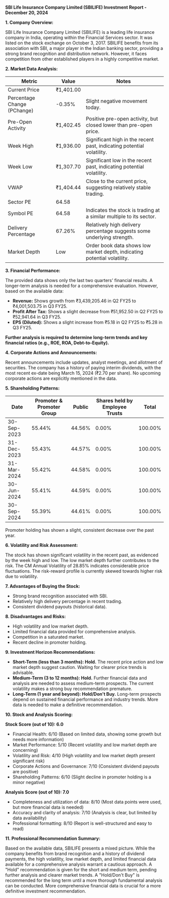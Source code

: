 **SBI Life Insurance Company Limited (SBILIFE) Investment Report - December 20, 2024**

**1. Company Overview:**

SBI Life Insurance Company Limited (SBILIFE) is a leading life insurance company in India, operating within the Financial Services sector.  It was listed on the stock exchange on October 3, 2017.  SBILIFE benefits from its association with SBI, a major player in the Indian banking sector, providing a strong brand recognition and distribution network.  However, it faces competition from other established players in a highly competitive market.

**2. Market Data Analysis:**

| Metric                     | Value          | Notes                                                                 |
|-----------------------------|-----------------|-------------------------------------------------------------------------|
| Current Price              | ₹1,401.00       |                                                                         |
| Percentage Change (PChange) | -0.35%          | Slight negative movement today.                                         |
| Pre-Open Activity          | ₹1,402.45       | Positive pre-open activity, but closed lower than pre-open price.       |
| Week High                   | ₹1,936.00       | Significant high in the recent past, indicating potential volatility. |
| Week Low                    | ₹1,307.70       | Significant low in the recent past, indicating potential volatility. |
| VWAP                       | ₹1,404.44       | Close to the current price, suggesting relatively stable trading.      |
| Sector PE                  | 64.58           |                                                                         |
| Symbol PE                  | 64.58           | Indicates the stock is trading at a similar multiple to its sector.     |
| Delivery Percentage        | 67.26%          | Relatively high delivery percentage suggests some underlying strength.   |
| Market Depth               | Low              | Order book data shows low market depth, indicating potential volatility.|


**3. Financial Performance:**

The provided data shows only the last two quarters' financial results.  A longer-term analysis is needed for a comprehensive evaluation.  However, based on the available data:

* **Revenue:** Shows growth from ₹3,439,205.46 in Q2 FY25 to ₹4,001,503.75 in Q3 FY25.
* **Profit After Tax:** Shows a slight decrease from ₹51,952.50 in Q2 FY25 to ₹52,941.64 in Q3 FY25.
* **EPS (Diluted):** Shows a slight increase from ₹5.18 in Q2 FY25 to ₹5.28 in Q3 FY25.

**Further analysis is required to determine long-term trends and key financial ratios (e.g., ROE, ROA, Debt-to-Equity).**

**4. Corporate Actions and Announcements:**

Recent announcements include updates, analyst meetings, and allotment of securities.  The company has a history of paying interim dividends, with the most recent ex-date being March 15, 2024 (₹2.70 per share).  No upcoming corporate actions are explicitly mentioned in the data.

**5. Shareholding Patterns:**

| Date       | Promoter & Promoter Group | Public | Shares held by Employee Trusts | Total |
|------------|--------------------------|--------|-----------------------------|-------|
| 30-Sep-2023 | 55.44%                    | 44.56% | 0.00%                       | 100.00%|
| 31-Dec-2023 | 55.43%                    | 44.57% | 0.00%                       | 100.00%|
| 31-Mar-2024 | 55.42%                    | 44.58% | 0.00%                       | 100.00%|
| 30-Jun-2024 | 55.41%                    | 44.59% | 0.00%                       | 100.00%|
| 30-Sep-2024 | 55.39%                    | 44.61% | 0.00%                       | 100.00%|

Promoter holding has shown a slight, consistent decrease over the past year.

**6. Volatility and Risk Assessment:**

The stock has shown significant volatility in the recent past, as evidenced by the week high and low.  The low market depth further contributes to the risk.  The CM Annual Volatility of 28.85% indicates considerable price fluctuations.  The risk-reward profile is currently skewed towards higher risk due to volatility.

**7. Advantages of Buying the Stock:**

* Strong brand recognition associated with SBI.
* Relatively high delivery percentage in recent trading.
* Consistent dividend payouts (historical data).

**8. Disadvantages and Risks:**

* High volatility and low market depth.
* Limited financial data provided for comprehensive analysis.
* Competition in a saturated market.
* Recent decline in promoter holding.

**9. Investment Horizon Recommendations:**

* **Short-Term (less than 3 months): Hold.** The recent price action and low market depth suggest caution.  Waiting for clearer price trends is advisable.
* **Medium-Term (3 to 12 months): Hold.**  Further financial data and analysis are needed to assess medium-term prospects.  The current volatility makes a strong buy recommendation premature.
* **Long-Term (1 year and beyond): Hold/Don't Buy.**  Long-term prospects depend on sustained financial performance and industry trends.  More data is needed to make a definitive recommendation.


**10. Stock and Analysis Scoring:**

**Stock Score (out of 10): 6.0**

* Financial Health: 6/10 (Based on limited data, showing some growth but needs more information)
* Market Performance: 5/10 (Recent volatility and low market depth are concerning)
* Volatility and Risk: 4/10 (High volatility and low market depth present significant risk)
* Corporate Actions and Governance: 7/10 (Consistent dividend payouts are positive)
* Shareholding Patterns: 6/10 (Slight decline in promoter holding is a minor negative)

**Analysis Score (out of 10): 7.0**

* Completeness and utilization of data: 8/10 (Most data points were used, but more financial data is needed)
* Accuracy and clarity of analysis: 7/10 (Analysis is clear, but limited by data availability)
* Professional formatting: 8/10 (Report is well-structured and easy to read)


**11. Professional Recommendation Summary:**

Based on the available data, SBILIFE presents a mixed picture. While the company benefits from brand recognition and a history of dividend payments, the high volatility, low market depth, and limited financial data available for a comprehensive analysis warrant a cautious approach.  A "Hold" recommendation is given for the short and medium term, pending further analysis and clearer market trends.  A "Hold/Don't Buy" is recommended for the long term until a more thorough fundamental analysis can be conducted.  More comprehensive financial data is crucial for a more definitive investment recommendation.
